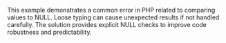 This example demonstrates a common error in PHP related to comparing values to NULL.  Loose typing can cause unexpected results if not handled carefully. The solution provides explicit NULL checks to improve code robustness and predictability.